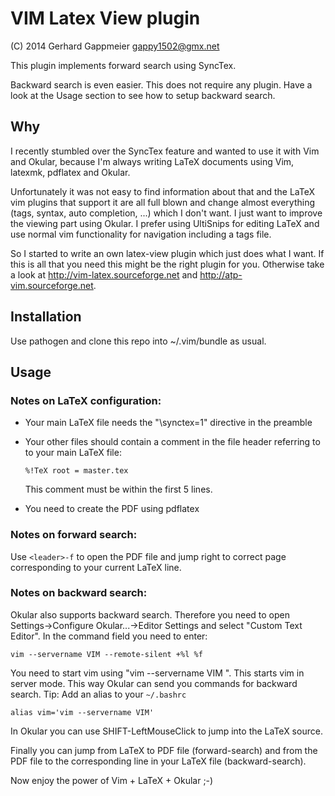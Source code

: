 VIM Latex View plugin
=====================

(C) 2014 Gerhard Gappmeier <gappy1502@gmx.net>

This plugin implements forward search using SyncTex.

Backward search is even easier. This does not require any plugin. Have a look
at the Usage section to see how to setup backward search.

Why
---

I recently stumbled over the SyncTex feature and wanted to use it with Vim and
Okular, because I'm always writing LaTeX documents using Vim, latexmk, pdflatex
and Okular.

Unfortunately it was not easy to find information about that and the LaTeX vim
plugins that support it are all full blown and change almost everything (tags,
syntax, auto completion, ...) which I don't want.  I just want to
improve the viewing part using Okular. I prefer using UltiSnips for editing
LaTeX and use normal vim functionality for navigation including a tags file.

So I started to write an own latex-view plugin which just does what I want. If
this is all that you need this might be the right plugin for you. Otherwise
take a look at http://vim-latex.sourceforge.net and
http://atp-vim.sourceforge.net.

Installation
------------

Use pathogen and clone this repo into ~/.vim/bundle as usual.


Usage
-----

### Notes on LaTeX configuration:

* Your main LaTeX file needs the "\synctex=1" directive in the preamble
* Your other files should contain a comment in the file header referring to
  to your main LaTeX file:

      %!TeX root = master.tex

  This comment must be within the first 5 lines.
* You need to create the PDF using pdflatex

### Notes on forward search:

Use `<leader>-f` to open the PDF file and jump right to correct page
corresponding to your current LaTeX line.

### Notes on backward search:
Okular also supports backward search.
Therefore you need to open Settings->Configure Okular...->Editor Settings
and select "Custom Text Editor". In the command field you need to enter:

    vim --servername VIM --remote-silent +%l %f

You need to start vim using "vim --servername VIM <file>". This starts vim in
server mode. This way Okular can send you commands for backward search.
Tip: Add an alias to your `~/.bashrc`

    alias vim='vim --servername VIM'

In Okular you can use SHIFT-LeftMouseClick to jump into the LaTeX source.

Finally you can jump from LaTeX to PDF file (forward-search) and from the PDF
file to the corresponding line in your LaTeX file (backward-search).

Now enjoy the power of Vim + LaTeX + Okular ;-)

